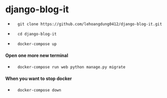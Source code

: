 # django-blog-it

- 		git clone https://github.com/lehoangdung0412/django-blog-it.git
- 		cd django-blog-it
- 		docker-compose up
#### Open one more new terminal
-		docker-compose run web python manage.py migrate	
#### When you want to stop docker
-		docker-compose down
